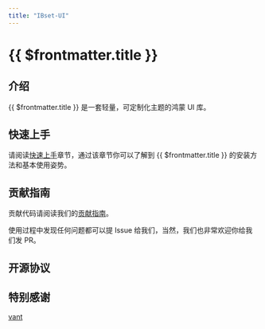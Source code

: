 ```yaml
---
title: "IBset-UI"
---
```


# {{ $frontmatter.title }}

## 介绍

{{ $frontmatter.title }} 是一套轻量，可定制化主题的鸿蒙 UI 库。

## 快速上手

请阅读[快速上手](../quickstart/index)章节，通过该章节你可以了解到 {{ $frontmatter.title }} 的安装方法和基本使用姿势。

## 贡献指南

贡献代码请阅读我们的[贡献指南](../contribution/)。

使用过程中发现任何问题都可以提 Issue 给我们，当然，我们也非常欢迎你给我们发 PR。

## 开源协议

## 特别感谢

[vant](https://vant-contrib.gitee.io/vant/#/zh-CN/home)
